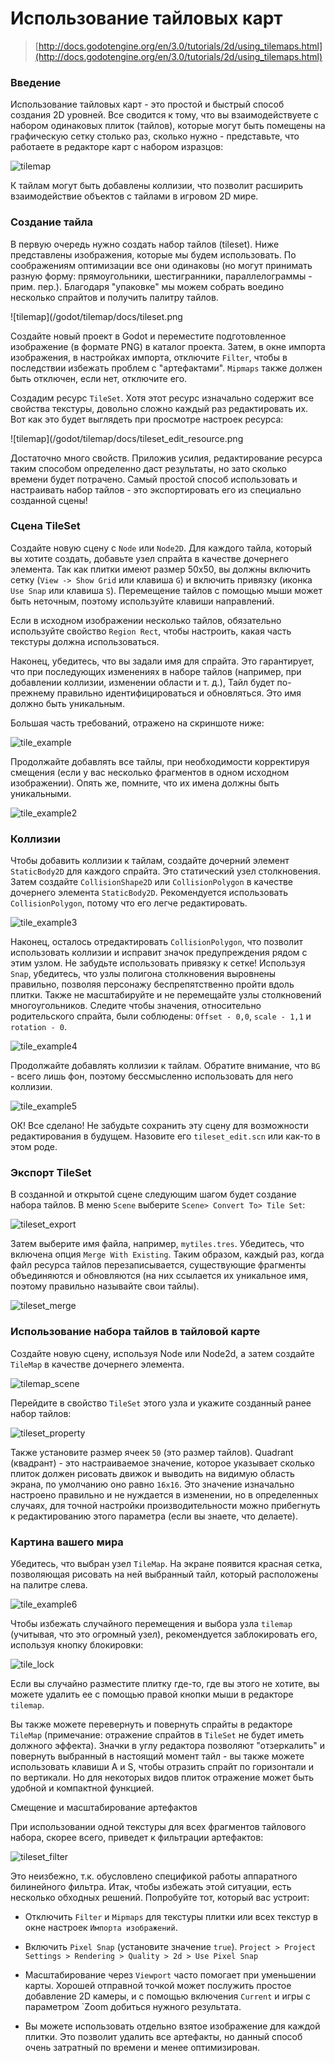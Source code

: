 # Использование тайловых карт

> [http://docs.godotengine.org/en/3.0/tutorials/2d/using_tilemaps.html](http://docs.godotengine.org/en/3.0/tutorials/2d/using_tilemaps.html) 

### Введение 

Использование тайловых карт - это простой и быстрый способ создания 2D уровней. Все сводится к тому, что вы взаимодействуете с набором одинаковых плиток (тайлов), которые могут быть помещены на графическую сетку столько раз, сколько нужно - представьте, что работаете в редакторе карт с набором изразцов:

![tilemap](/godot/tilemap/docs/tilemap.png)

К тайлам могут быть добавлены коллизии, что позволит расширить взаимодействие объектов с тайлами в игровом 2D мире.

### Создание тайла

В первую очередь нужно создать набор тайлов (tileset). Ниже представлены изображения, которые мы будем использовать. По соображениям оптимизации все они одинаковы (но могут принимать разную форму: прямоугольники, шестигранники, параллелограммы - прим. пер.). Благодаря "упаковке" мы можем собрать воедино несколько спрайтов и получить палитру тайлов.

![tilemap](/godot/tilemap/docs/tileset.png

Создайте новый проект в Godot и переместите подготовленное изображение (в формате PNG) в каталог проекта. Затем, в окне импорта изображения, в настройках импорта, отключите `Filter`, чтобы в последствии избежать проблем с "артефактами". `Mipmaps` также должен быть отключен, если нет, отключите его.

Создадим ресурс `TileSet`. Хотя этот ресурс изначально содержит все свойства текстуры, довольно сложно каждый раз редактировать их. Вот как это будет выглядеть при просмотре настроек ресурса:

![tilemap](/godot/tilemap/docs/tileset_edit_resource.png

Достаточно много свойств. Приложив усилия, редактирование ресурса таким способом определенно даст результаты, но зато сколько времени будет потрачено. Самый простой способ использовать и настраивать набор тайлов - это экспортировать его из специально созданной сцены!

### Сцена TileSet

Создайте новую сцену с `Node` или `Node2D`. Для каждого тайла, который вы хотите создать, добавьте узел спрайта в качестве дочернего элемента. Так как плитки имеют размер 50x50, вы должны включить сетку (`View -> Show Grid` или клавиша `G`) и включить привязку (иконка `Use Snap` или клавиша `S`). Перемещение тайлов с помощью мыши может быть неточным, поэтому используйте клавиши направлений.

Если в исходном изображении несколько тайлов, обязательно используйте свойство `Region Rect`, чтобы настроить, какая часть текстуры должна использоваться.

Наконец, убедитесь, что вы задали имя для спрайта. Это гарантирует, что при последующих изменениях в наборе тайлов (например, при добавлении коллизии, изменении области и т. д.), Тайл будет по-прежнему правильно идентифицироваться и обновляться. Это имя должно быть уникальным.

Большая часть требований, отражено на скриншоте ниже:

![tile_example](/godot/tilemap/docs/tile_example.png)

Продолжайте добавлять все тайлы, при необходимости корректируя смещения (если у вас несколько фрагментов в одном исходном изображении). Опять же, помните, что их имена должны быть уникальными.

![tile_example2](/godot/tilemap/docs/tile_example2.png)

### Коллизии

Чтобы добавить коллизии к тайлам, создайте дочерний элемент `StaticBody2D` для каждого спрайта. Это статический узел столкновения. Затем создайте `CollisionShape2D` или `CollisionPolygon` в качестве дочернего элемента `StaticBody2D`. Рекомендуется использовать `CollisionPolygon`, потому что его легче редактировать.

![tile_example3](/godot/tilemap/docs/tile_example3.png)

Наконец, осталось отредактировать `CollisionPolygon`, что позволит использовать коллизии и исправит значок предупреждения рядом с этим узлом. Не забудьте использовать привязку к сетке! Используя `Snap`, убедитесь, что узлы полигона столкновения выровнены правильно, позволяя персонажу беспрепятственно пройти вдоль плитки. Также не масштабируйте и не перемещайте узлы столкновений многоугольников. Следите чтобы значения, относительно родительского спрайта, были соблюдены: `Offset - 0,0`, `scale - 1,1` и `rotation - 0`.

![tile_example4](/godot/tilemap/docs/tile_example4.png)

Продолжайте добавлять коллизии к тайлам. Обратите внимание, что `BG` - всего лишь фон, поэтому бессмысленно использовать для него коллизии.

![tile_example5](/godot/tilemap/docs/tile_example5.png)

ОК! Все сделано! Не забудьте сохранить эту сцену для возможности редактирования в будущем. Назовите его `tileset_edit.scn` или как-то в этом роде.

### Экспорт TileSet

В созданной и открытой сцене следующим шагом будет создание набора тайлов. В меню `Scene` выберите `Scene> Convert To> Tile Set`:

![tileset_export](/godot/tilemap/docs/tileset_export.png)

Затем выберите имя файла, например, `mytiles.tres`. Убедитесь, что включена опция `Merge With Existing`. Таким образом, каждый раз, когда файл ресурса тайлов перезаписывается, существующие фрагменты объединяются и обновляются (на них ссылается их уникальное имя, поэтому правильно называйте свои тайлы).

![tileset_merge](/godot/tilemap/docs/tileset_merge.png)

### Использование набора тайлов в тайловой карте

Создайте новую сцену, используя Node или Node2d, а затем создайте `TileMap` в качестве дочернего элемента.

![tilemap_scene](/godot/tilemap/docs/tilemap_scene.png)

Перейдите в свойство `TileSet` этого узла и укажите созданный ранее набор тайлов:

![tileset_property](/godot/tilemap/docs/tileset_property.png)

Также установите размер ячеек `50` (это размер тайлов). Quadrant (квадрант) - это настраиваемое значение, которое указывает сколько плиток должен рисовать движок и выводить на видимую область экрана, по умолчанию оно равно `16х16`. Это значение изначально настроено правильно и не нуждается в изменении, но в определенных случаях, для точной настройки производительности можно прибегнуть к редактированию этого параметра (если вы знаете, что делаете).

### Картина вашего мира

Убедитесь, что выбран узел `TileMap`. На экране появится красная сетка, позволяющая рисовать на ней выбранный тайл, который расположены на палитре слева.

![tile_example6](/godot/tilemap/docs/tile_example6.png)

Чтобы избежать случайного перемещения и выбора узла `tilemap` (учитывая, что это огромный узел), рекомендуется заблокировать его, используя кнопку блокировки:

![tile_lock](/godot/tilemap/docs/tile_lock.png)

Если вы случайно разместите плитку где-то, где вы этого не хотите, вы можете удалить ее с помощью правой кнопки мыши в редакторе `tilemap`.

Вы также можете перевернуть и повернуть спрайты в редакторе `TileMap` (примечание: отражение спрайтов в `TileSet` не будет иметь должного эффекта). Значки в углу редактора позволяют "отзеркалить" и повернуть выбранный в настоящий момент тайл - вы также можете использовать клавиши A и S, чтобы отразить спрайт по горизонтали и по вертикали. Но для некоторых видов плиток отражение может быть удобной и компактной функцией.

Смещение и масштабирование артефактов

При использовании одной текстуры для всех фрагментов тайлового набора, скорее всего, приведет к фильтрации артефактов:

![tileset_filter](/godot/tilemap/docs/tileset_filter.png)

Это неизбежно, т.к. обусловлено спецификой работы аппаратного билинейного фильтра. Итак, чтобы избежать этой ситуации, есть несколько обходных решений. Попробуйте тот, который вас устроит:

* Отключить `Filter` и `Mipmaps` для текстуры плитки или всех текстур в окне настроек `Импорта изображений`.

* Включить `Pixel Snap` (установите значение `true`). `Project > Project Settings > Rendering > Quality > 2d > Use Pixel Snap`

* Масштабирование через `Viewport` часто помогает при уменьшении карты. Хорошей отправной точкой может послужить простое добавление 2D камеры, и с помощью включения `Current` и игры с параметром `Zoom добиться нужного результата.

* Вы можете использовать отдельно взятое изображение для каждой плитки. Это позволит удалить все артефакты, но данный способ очень затратный по времени и менее оптимизирован.
